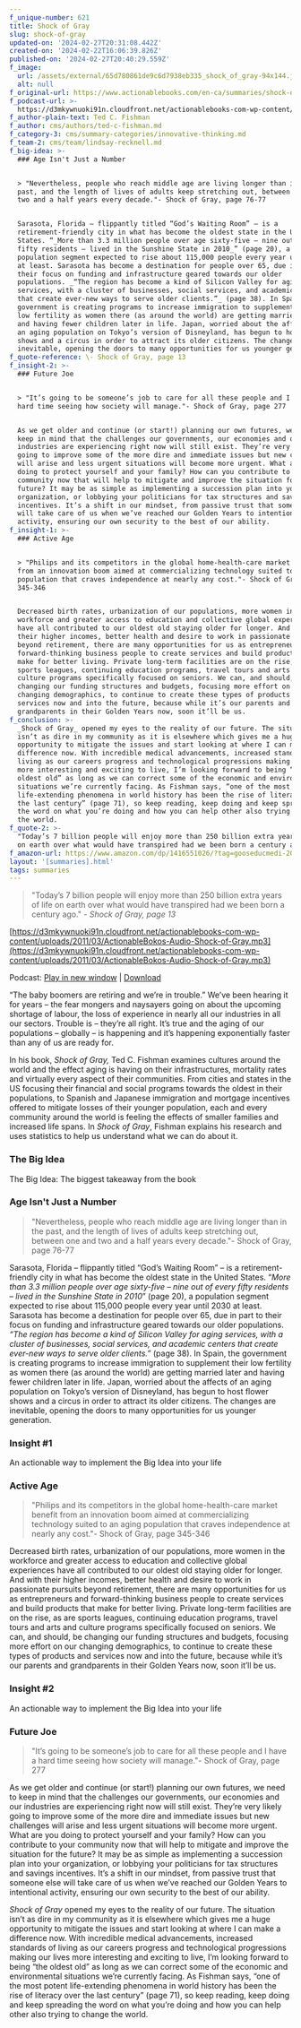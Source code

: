 ```yaml
---
f_unique-number: 621
title: Shock of Gray
slug: shock-of-gray
updated-on: '2024-02-27T20:31:08.442Z'
created-on: '2024-02-22T16:06:39.826Z'
published-on: '2024-02-27T20:40:29.559Z'
f_image:
  url: /assets/external/65d780861de9c6d7938eb335_shock_of_gray-94x144.jpeg
  alt: null
f_original-url: https://www.actionablebooks.com/en-ca/summaries/shock-of-gray/
f_podcast-url: >-
  https://d3mkywnuoki91n.cloudfront.net/actionablebooks-com-wp-content/uploads/2011/03/ActionableBokos-Audio-Shock-of-Gray.mp3
f_author-plain-text: Ted C. Fishman
f_author: cms/authors/ted-c-fishman.md
f_category-3: cms/summary-categories/innovative-thinking.md
f_team-2: cms/team/lindsay-recknell.md
f_big-idea: >-
  ### Age Isn't Just a Number


  > "Nevertheless, people who reach middle age are living longer than in the
  past, and the length of lives of adults keep stretching out, between one and
  two and a half years every decade."- Shock of Gray, page 76-77


  Sarasota, Florida – flippantly titled “God’s Waiting Room” – is a
  retirement-friendly city in what has become the oldest state in the United
  States. “_More than 3.3 million people over age sixty-five – nine out of every
  fifty residents – lived in the Sunshine State in 2010_” (page 20), a
  population segment expected to rise about 115,000 people every year until 2030
  at least. Sarasota has become a destination for people over 65, due in part to
  their focus on funding and infrastructure geared towards our older
  populations. _“The region has become a kind of Silicon Valley for aging
  services, with a cluster of businesses, social services, and academic centers
  that create ever-new ways to serve older clients.”_ (page 38). In Spain, the
  government is creating programs to increase immigration to supplement their
  low fertility as women there (as around the world) are getting married later
  and having fewer children later in life. Japan, worried about the affects of
  an aging population on Tokyo’s version of Disneyland, has begun to host flower
  shows and a circus in order to attract its older citizens. The changes are
  inevitable, opening the doors to many opportunities for us younger generation.
f_quote-reference: \- Shock of Gray, page 13
f_insight-2: >-
  ### Future Joe


  > "It’s going to be someone’s job to care for all these people and I have a
  hard time seeing how society will manage."- Shock of Gray, page 277


  As we get older and continue (or start!) planning our own futures, we need to
  keep in mind that the challenges our governments, our economies and our
  industries are experiencing right now will still exist. They’re very likely
  going to improve some of the more dire and immediate issues but new challenges
  will arise and less urgent situations will become more urgent. What are you
  doing to protect yourself and your family? How can you contribute to your
  community now that will help to mitigate and improve the situation for the
  future? It may be as simple as implementing a succession plan into your
  organization, or lobbying your politicians for tax structures and savings
  incentives. It’s a shift in our mindset, from passive trust that someone else
  will take care of us when we’ve reached our Golden Years to intentional
  activity, ensuring our own security to the best of our ability.
f_insight-1: >-
  ### Active Age


  > "Philips and its competitors in the global home-health-care market benefit
  from an innovation boom aimed at commercializing technology suited to an aging
  population that craves independence at nearly any cost."- Shock of Gray, page
  345-346


  Decreased birth rates, urbanization of our populations, more women in the
  workforce and greater access to education and collective global experiences
  have all contributed to our oldest old staying older for longer. And with
  their higher incomes, better health and desire to work in passionate pursuits
  beyond retirement, there are many opportunities for us as entrepreneurs and
  forward-thinking business people to create services and build products that
  make for better living. Private long-term facilities are on the rise, as are
  sports leagues, continuing education programs, travel tours and arts and
  culture programs specifically focused on seniors. We can, and should, be
  changing our funding structures and budgets, focusing more effort on our
  changing demographics, to continue to create these types of products and
  services now and into the future, because while it’s our parents and
  grandparents in their Golden Years now, soon it’ll be us.
f_conclusion: >-
  _Shock of Gray_ opened my eyes to the reality of our future. The situation
  isn’t as dire in my community as it is elsewhere which gives me a huge
  opportunity to mitigate the issues and start looking at where I can make a
  difference now. With incredible medical advancements, increased standards of
  living as our careers progress and technological progressions making our lives
  more interesting and exciting to live, I’m looking forward to being “the
  oldest old” as long as we can correct some of the economic and environmental
  situations we’re currently facing. As Fishman says, “one of the most potent
  life-extending phenomena in world history has been the rise of literacy over
  the last century” (page 71), so keep reading, keep doing and keep spreading
  the word on what you’re doing and how you can help other also trying to change
  the world.
f_quote-2: >-
  "Today’s 7 billion people will enjoy more than 250 billion extra years of life
  on earth over what would have transpired had we been born a century ago."
f_amazon-url: https://www.amazon.com/dp/1416551026/?tag=gooseducmedi-20
layout: '[summaries].html'
tags: summaries
---
```


> "Today’s 7 billion people will enjoy more than 250 billion extra years of life on earth over what would have transpired had we been born a century ago." _\- Shock of Gray, page 13_

[https://d3mkywnuoki91n.cloudfront.net/actionablebooks-com-wp-content/uploads/2011/03/ActionableBokos-Audio-Shock-of-Gray.mp3](https://d3mkywnuoki91n.cloudfront.net/actionablebooks-com-wp-content/uploads/2011/03/ActionableBokos-Audio-Shock-of-Gray.mp3)

Podcast: [Play in new window](https://d3mkywnuoki91n.cloudfront.net/actionablebooks-com-wp-content/uploads/2011/03/ActionableBokos-Audio-Shock-of-Gray.mp3) | [Download](https://d3mkywnuoki91n.cloudfront.net/actionablebooks-com-wp-content/uploads/2011/03/ActionableBokos-Audio-Shock-of-Gray.mp3)

“The baby boomers are retiring and we’re in trouble.” We’ve been hearing it for years – the fear mongers and naysayers going on about the upcoming shortage of labour, the loss of experience in nearly all our industries in all our sectors. Trouble is – they’re all right. It’s true and the aging of our populations – globally – is happening and it’s happening exponentially faster than any of us are ready for.

In his book, _Shock of Gray,_ Ted C. Fishman examines cultures around the world and the effect aging is having on their infrastructures, mortality rates and virtually every aspect of their communities. From cities and states in the US focusing their financial and social programs towards the oldest in their populations, to Spanish and Japanese immigration and mortgage incentives offered to mitigate losses of their younger population, each and every community around the world is feeling the effects of smaller families and increased life spans. In _Shock of Gray_, Fishman explains his research and uses statistics to help us understand what we can do about it.

### The Big Idea

The Big Idea: The biggest takeaway from the book

### Age Isn't Just a Number

> "Nevertheless, people who reach middle age are living longer than in the past, and the length of lives of adults keep stretching out, between one and two and a half years every decade."- Shock of Gray, page 76-77

Sarasota, Florida – flippantly titled “God’s Waiting Room” – is a retirement-friendly city in what has become the oldest state in the United States. “_More than 3.3 million people over age sixty-five – nine out of every fifty residents – lived in the Sunshine State in 2010_” (page 20), a population segment expected to rise about 115,000 people every year until 2030 at least. Sarasota has become a destination for people over 65, due in part to their focus on funding and infrastructure geared towards our older populations. _“The region has become a kind of Silicon Valley for aging services, with a cluster of businesses, social services, and academic centers that create ever-new ways to serve older clients.”_ (page 38). In Spain, the government is creating programs to increase immigration to supplement their low fertility as women there (as around the world) are getting married later and having fewer children later in life. Japan, worried about the affects of an aging population on Tokyo’s version of Disneyland, has begun to host flower shows and a circus in order to attract its older citizens. The changes are inevitable, opening the doors to many opportunities for us younger generation.

### Insight #1

An actionable way to implement the Big Idea into your life

### Active Age

> "Philips and its competitors in the global home-health-care market benefit from an innovation boom aimed at commercializing technology suited to an aging population that craves independence at nearly any cost."- Shock of Gray, page 345-346

Decreased birth rates, urbanization of our populations, more women in the workforce and greater access to education and collective global experiences have all contributed to our oldest old staying older for longer. And with their higher incomes, better health and desire to work in passionate pursuits beyond retirement, there are many opportunities for us as entrepreneurs and forward-thinking business people to create services and build products that make for better living. Private long-term facilities are on the rise, as are sports leagues, continuing education programs, travel tours and arts and culture programs specifically focused on seniors. We can, and should, be changing our funding structures and budgets, focusing more effort on our changing demographics, to continue to create these types of products and services now and into the future, because while it’s our parents and grandparents in their Golden Years now, soon it’ll be us.

### Insight #2

An actionable way to implement the Big Idea into your life

### Future Joe

> "It’s going to be someone’s job to care for all these people and I have a hard time seeing how society will manage."- Shock of Gray, page 277

As we get older and continue (or start!) planning our own futures, we need to keep in mind that the challenges our governments, our economies and our industries are experiencing right now will still exist. They’re very likely going to improve some of the more dire and immediate issues but new challenges will arise and less urgent situations will become more urgent. What are you doing to protect yourself and your family? How can you contribute to your community now that will help to mitigate and improve the situation for the future? It may be as simple as implementing a succession plan into your organization, or lobbying your politicians for tax structures and savings incentives. It’s a shift in our mindset, from passive trust that someone else will take care of us when we’ve reached our Golden Years to intentional activity, ensuring our own security to the best of our ability.

_Shock of Gray_ opened my eyes to the reality of our future. The situation isn’t as dire in my community as it is elsewhere which gives me a huge opportunity to mitigate the issues and start looking at where I can make a difference now. With incredible medical advancements, increased standards of living as our careers progress and technological progressions making our lives more interesting and exciting to live, I’m looking forward to being “the oldest old” as long as we can correct some of the economic and environmental situations we’re currently facing. As Fishman says, “one of the most potent life-extending phenomena in world history has been the rise of literacy over the last century” (page 71), so keep reading, keep doing and keep spreading the word on what you’re doing and how you can help other also trying to change the world.
